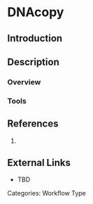 # DNAcopy #
## Introduction ##
## Description ##
### Overview ###
### Tools ###
## References ##
1.

## External Links ##
* TBD

Categories: Workflow Type
